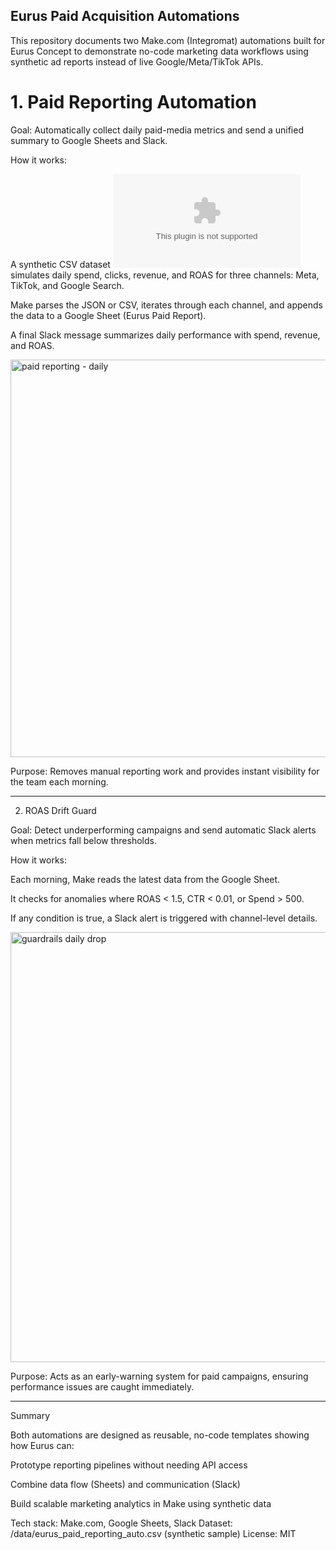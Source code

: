 ## Eurus Paid Acquisition Automations

This repository documents two Make.com (Integromat) automations built for Eurus Concept to demonstrate no-code marketing data workflows using synthetic ad reports instead of live Google/Meta/TikTok APIs.

# 1. Paid Reporting Automation

Goal:
Automatically collect daily paid-media metrics and send a unified summary to Google Sheets and Slack.

How it works:

A synthetic CSV dataset ![Eurus-Concept---Growth-Funnel-Optimization-Project](eurus_paid_reporting_auto.csv) simulates daily spend, clicks, revenue, and ROAS for three channels: Meta, TikTok, and Google Search.

Make parses the JSON or CSV, iterates through each channel, and appends the data to a Google Sheet (Eurus Paid Report).

A final Slack message summarizes daily performance with spend, revenue, and ROAS.

<img width="1406" height="636" alt="paid reporting - daily" src="https://github.com/user-attachments/assets/a8417d0a-5157-4e85-b60d-2e0bdf286f15" />

Purpose:
Removes manual reporting work and provides instant visibility for the team each morning.

------

2. ROAS Drift Guard

Goal:
Detect underperforming campaigns and send automatic Slack alerts when metrics fall below thresholds.

How it works:

Each morning, Make reads the latest data from the Google Sheet.

It checks for anomalies where ROAS < 1.5, CTR < 0.01, or Spend > 500.

If any condition is true, a Slack alert is triggered with channel-level details.

<img width="1387" height="688" alt="guardrails daily drop" src="https://github.com/user-attachments/assets/be4b5ec0-f838-4524-93d8-ec446a8f9d52" />

Purpose:
Acts as an early-warning system for paid campaigns, ensuring performance issues are caught immediately.


------


Summary

Both automations are designed as reusable, no-code templates showing how Eurus can:

Prototype reporting pipelines without needing API access

Combine data flow (Sheets) and communication (Slack)

Build scalable marketing analytics in Make using synthetic data

Tech stack: Make.com, Google Sheets, Slack
Dataset: /data/eurus_paid_reporting_auto.csv (synthetic sample)
License: MIT
